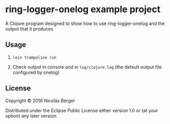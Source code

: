# ring-logger-onelog example project

A Clojure program designed to show how to use ring-logger-onelog and the
output that it produces

## Usage

1. `lein trampoline run`

2. Check output in console *and* in `log/clojure.log` (the default output file
   configured by onelog)


## License

Copyright © 2016 Nicolás Berger

Distributed under the Eclipse Public License either version 1.0 or (at
your option) any later version.
